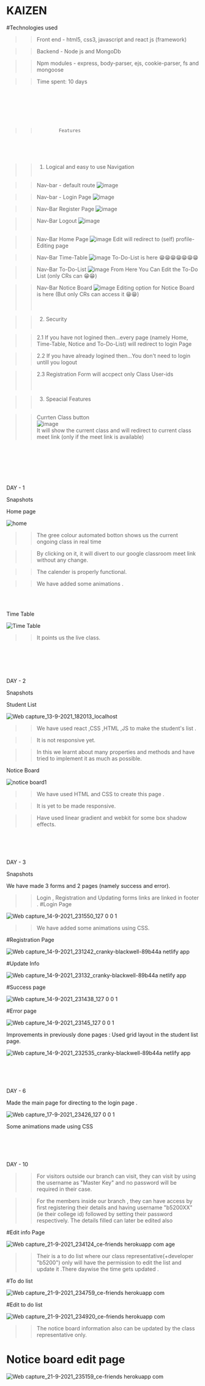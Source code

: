 # KAIZEN

#Technologies used

>>Front end  - html5, css3, javascript and react js (framework)

>>Backend - Node js and MongoDb

>>Npm modules - express, body-parser, ejs, cookie-parser, fs and mongoose

>> Time spent: 10 days

<br><br><br><br><br>

>>             Features
<br><br><br>
>> 1. Logical and easy to use Navigation<br><br>

>> Nav-bar - default route ![image](https://user-images.githubusercontent.com/85221003/134266802-904b1fe5-3355-4c30-9567-da9670f1f3f6.png) <br>


>> Nav-bar - Login Page ![image](https://user-images.githubusercontent.com/85221003/134266977-b763554b-22bf-4b0a-9b08-b7e0931ae44e.png) <br>


>> Nav-Bar Register Page ![image](https://user-images.githubusercontent.com/85221003/134267091-3c831f99-87d1-4c80-affe-f2619cfe3c4d.png) <br>


>> Nav-Bar Logout ![image](https://user-images.githubusercontent.com/85221003/134267199-dafeb411-a6f9-47d0-9239-17e9ef7ba757.png) <br><br>




>> Nav-Bar Home Page ![image](https://user-images.githubusercontent.com/85221003/134267290-7aedf0ee-b784-4cc8-8a75-40b493780c0f.png)
Edit will redirect to (self) profile-Editing page <br>


>> Nav-Bar Time-Table ![image](https://user-images.githubusercontent.com/85221003/134267449-65f99e5b-ae0e-4441-9649-ad901d6d310f.png)
To-Do-List is here 😁😁😁😁😁😁😁<br>


>> Nav-Bar To-Do-List ![image](https://user-images.githubusercontent.com/85221003/134267625-f4cbaf9f-34f2-4673-b511-12490a132ef5.png)
From Here You Can Edit the To-Do List (only CRs can 😁😁)<br>


>> Nav-Bar Notice Board ![image](https://user-images.githubusercontent.com/85221003/134267907-b55432d3-eb1e-48ad-8713-03081f89e4c9.png)
Editing option for Notice Board is here (But only CRs can access it 😁😁)<br><br><br>


>> 2. Security<br><br>

>> 2.1 If you have not logined then...every page (namely Home, Time-Table, Notice and To-Do-List) will redirect to login Page<br>

>> 2.2 If you have already logined then...You don't need to login untill you logout<br>

>> 2.3 Registration Form will accpect only Class User-ids<br><br><br>


>> 3. Speacial Features <br><br>

>> Currten Class button <br>
![image](https://user-images.githubusercontent.com/85221003/134268760-4804cae8-648b-4d7c-8f0e-121679065972.png)<br>
It will show the current class and will redirect to current class meet link (only if the meet link is available)


<br><br><br><br><br><br>
DAY - 1

Snapshots

Home page

![home](https://user-images.githubusercontent.com/77490864/132987331-27da3912-9169-47f0-a8c2-ba19444c4efe.jpeg)

>> The gree colour automated botton shows us the current ongoing class in real time 

>> By clicking on it, it will divert to our google classroom meet link without any change.

>> The calender is properly functional.

>> We have added some animations .

<br><br>

Time Table

![Time Table](https://user-images.githubusercontent.com/77490864/132987026-c536d064-ae8b-4544-a11a-955228eb5d57.jpeg)

>>It points us the live class.

<br><br><br><br>

DAY - 2

Snapshots

Student List

![Web capture_13-9-2021_182013_localhost](https://user-images.githubusercontent.com/77490864/133086512-23d98a48-849d-4f94-a9d7-fbb20239f9c3.jpeg)

>> We have used react ,CSS ,HTML ,JS to make the student's list .

>> It is not responsive yet.

>>  In this we learnt about many properties and methods and have tried to implement it as much as possible.

Notice Board

![notice board1](https://user-images.githubusercontent.com/77490864/133099685-96cf4e50-91a0-462a-b2ed-81f275e8539a.jpeg)

>> We have used HTML and CSS to create this page .

>>  It is yet to be made responsive.

>> Have used linear gradient and webkit for some box shadow effects.  

<br><br><br><br>
DAY - 3

Snapshots

We have made 3 forms and 2 pages (namely success and error). 
>> Login , Registration and Updating forms links are linked in footer .
#Login Page

![Web capture_14-9-2021_231550_127 0 0 1](https://user-images.githubusercontent.com/77490864/133307770-b436518a-a345-4fe5-b5ff-67fc25390acb.jpeg)

>> We have added some animations using CSS.

#Registration Page

![Web capture_14-9-2021_231242_cranky-blackwell-89b44a netlify app](https://user-images.githubusercontent.com/77490864/133308316-1befb5e4-44c6-4dc4-813f-5bfc718a5d65.jpeg)

#Update Info

![Web capture_14-9-2021_23132_cranky-blackwell-89b44a netlify app](https://user-images.githubusercontent.com/77490864/133308498-8dee003e-c9a9-4750-82dd-da9c01e19ef8.jpeg)

#Success page

![Web capture_14-9-2021_231438_127 0 0 1](https://user-images.githubusercontent.com/77490864/133308529-1962c428-5307-4e77-bfd7-b614159cc4f9.jpeg)

#Error page

![Web capture_14-9-2021_23145_127 0 0 1](https://user-images.githubusercontent.com/77490864/133308590-77699525-f3a9-4d2b-81e1-4e301689ab2a.jpeg)

Improvements in previously done pages  : Used grid layout in the student list page.

![Web capture_14-9-2021_232535_cranky-blackwell-89b44a netlify app](https://user-images.githubusercontent.com/77490864/133309122-2be160f5-ed45-41e5-a573-19ec70d25d3d.jpeg)

<br><br><br><br>
DAY - 6

Made the main page for directing to the login page . 

![Web capture_17-9-2021_23426_127 0 0 1](https://user-images.githubusercontent.com/77490864/133836507-aa0166df-cfe9-4114-9c6e-67cc358f59ae.jpeg)

Some animations made using CSS

<br><br><br><br>
DAY - 10 

>>For visitors outside our branch can visit, they can visit by using the username as "Master Key" and no password will be required in their case.

>>For the members inside our branch , they can have access by first registering their details and having username "b5200XX" (ie their college id) followed by setting        their password respectively.
>>The details filled can later be edited also 

   #Edit info Page
   
   ![Web capture_21-9-2021_234124_ce-friends herokuapp com](https://user-images.githubusercontent.com/77490864/134225066-c5e8c7a4-7d8c-42b7-abc9-3d21365be1cd.jpeg)
age 

>>Their is a to do list where our class representative(+developer "b5200") only will have the permission to edit the list and update it .There daywise the time gets updated .

#To do list

![Web capture_21-9-2021_234759_ce-friends herokuapp com](https://user-images.githubusercontent.com/77490864/134225783-a17765b9-a7c0-4cf1-90f3-e57dcb3d842d.jpeg)

#Edit to do list

![Web capture_21-9-2021_234920_ce-friends herokuapp com](https://user-images.githubusercontent.com/77490864/134225975-b15843a2-f0de-4095-8a37-f907dd433b41.jpeg)

>> The notice board information also can be updated by the class representative only.

# Notice board edit page

![Web capture_21-9-2021_235159_ce-friends herokuapp com](https://user-images.githubusercontent.com/77490864/134226709-cbf93d06-aa68-4ee4-a4d4-6534f0f05aa0.jpeg)





